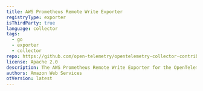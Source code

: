 ```yaml
---
title: AWS Prometheus Remote Write Exporter
registryType: exporter
isThirdParty: true
language: collector
tags:
  - go
  - exporter
  - collector
repo: https://github.com/open-telemetry/opentelemetry-collector-contrib/tree/main/exporter/awsprometheusremotewriteexporter
license: Apache 2.0
description: The AWS Prometheus Remote Write Exporter for the OpenTelemetry Collector.
authors: Amazon Web Services
otVersion: latest
---
```


